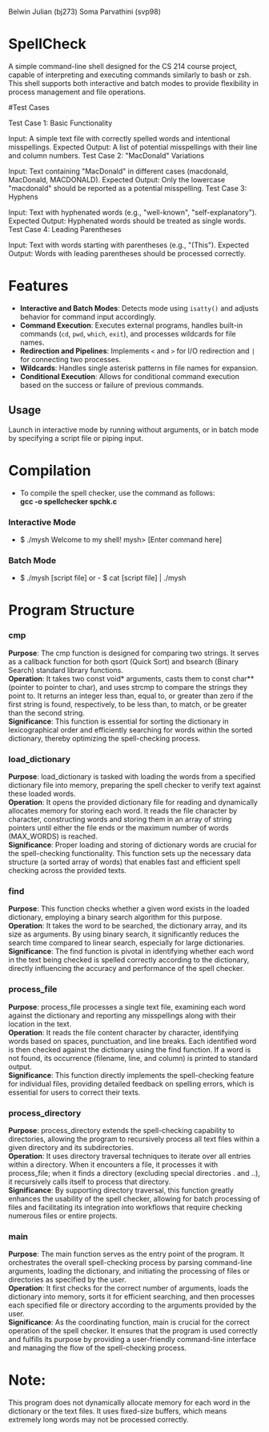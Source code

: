 Belwin Julian (bj273)
Soma Parvathini (svp98)


# SpellCheck
A simple command-line shell designed for the CS 214 course project, capable of interpreting and executing commands similarly to bash or zsh. This shell supports both interactive and batch modes to provide flexibility in process management and file operations.


#Test Cases

Test Case 1: Basic Functionality

Input: A simple text file with correctly spelled words and intentional misspellings.
Expected Output: A list of potential misspellings with their line and column numbers.
Test Case 2: "MacDonald" Variations

Input: Text containing "MacDonald" in different cases (macdonald, MacDonald, MACDONALD).
Expected Output: Only the lowercase "macdonald" should be reported as a potential misspelling.
Test Case 3: Hyphens

Input: Text with hyphenated words (e.g., "well-known", "self-explanatory").
Expected Output: Hyphenated words should be treated as single words.
Test Case 4: Leading Parentheses

Input: Text with words starting with parentheses (e.g., "(This").
Expected Output: Words with leading parentheses should be processed correctly.



# Features
- **Interactive and Batch Modes**: Detects mode using `isatty()` and adjusts behavior for command input accordingly. <br>
- **Command Execution**: Executes external programs, handles built-in commands (`cd`, `pwd`, `which`, `exit`), and processes wildcards for file names. <br>
- **Redirection and Pipelines**: Implements `<` and `>` for I/O redirection and `|` for connecting two processes. <br>
- **Wildcards**: Handles single asterisk patterns in file names for expansion. <br>
- **Conditional Execution**: Allows for conditional command execution based on the success or failure of previous commands. <br>
  
## Usage
Launch in interactive mode by running without arguments, or in batch mode by specifying a script file or piping input.
# Compilation
 - To compile the spell checker, use the command as follows:  <br>
**gcc -o spellchecker spchk.c**

### Interactive Mode
- $ ./mysh
Welcome to my shell!
mysh> [Enter command here]

### Batch Mode
- $ ./mysh [script file]
or -
$ cat [script file] | ./mysh

# Program Structure
### cmp
**Purpose**: The cmp function is designed for comparing two strings. It serves as a callback function for both qsort (Quick Sort) and bsearch (Binary Search) standard library functions. <br>
**Operation**: It takes two const void* arguments, casts them to const char** (pointer to pointer to char), and uses strcmp to compare the strings they point to. It returns an integer less than, equal to, or greater than zero if the first string is found, respectively, to be less than, to match, or be greater than the second string. <br>
**Significance**: This function is essential for sorting the dictionary in lexicographical order and efficiently searching for words within the sorted dictionary, thereby optimizing the spell-checking process. <br>
### load_dictionary
**Purpose**: load_dictionary is tasked with loading the words from a specified dictionary file into memory, preparing the spell checker to verify text against these loaded words. <br>
**Operation**: It opens the provided dictionary file for reading and dynamically allocates memory for storing each word. It reads the file character by character, constructing words and storing them in an array of string pointers until either the file ends or the maximum number of words (MAX_WORDS) is reached. <br>
**Significance**: Proper loading and storing of dictionary words are crucial for the spell-checking functionality. This function sets up the necessary data structure (a sorted array of words) that enables fast and efficient spell checking across the provided texts. <br>
### find
**Purpose**: This function checks whether a given word exists in the loaded dictionary, employing a binary search algorithm for this purpose. <br>
**Operation**: It takes the word to be searched, the dictionary array, and its size as arguments. By using binary search, it significantly reduces the search time compared to linear search, especially for large dictionaries. <br>
**Significance**: The find function is pivotal in identifying whether each word in the text being checked is spelled correctly according to the dictionary, directly influencing the accuracy and performance of the spell checker. <br>
### process_file
**Purpose**: process_file processes a single text file, examining each word against the dictionary and reporting any misspellings along with their location in the text. <br>
**Operation**: It reads the file content character by character, identifying words based on spaces, punctuation, and line breaks. Each identified word is then checked against the dictionary using the find function. If a word is not found, its occurrence (filename, line, and column) is printed to standard output. <br>
**Significance**: This function directly implements the spell-checking feature for individual files, providing detailed feedback on spelling errors, which is essential for users to correct their texts. <br>
### process_directory
**Purpose**: process_directory extends the spell-checking capability to directories, allowing the program to recursively process all text files within a given directory and its subdirectories. <br>
**Operation**: It uses directory traversal techniques to iterate over all entries within a directory. When it encounters a file, it processes it with process_file; when it finds a directory (excluding special directories . and ..), it recursively calls itself to process that directory. <br>
**Significance**: By supporting directory traversal, this function greatly enhances the usability of the spell checker, allowing for batch processing of files and facilitating its integration into workflows that require checking numerous files or entire projects. <br>
### main
**Purpose**: The main function serves as the entry point of the program. It orchestrates the overall spell-checking process by parsing command-line arguments, loading the dictionary, and initiating the processing of files or directories as specified by the user. <br>
**Operation**: It first checks for the correct number of arguments, loads the dictionary into memory, sorts it for efficient searching, and then processes each specified file or directory according to the arguments provided by the user. <br>
**Significance**: As the coordinating function, main is crucial for the correct operation of the spell checker. It ensures that the program is used correctly and fulfills its purpose by providing a user-friendly command-line interface and managing the flow of the spell-checking process. <br>

# Note:
This program does not dynamically allocate memory for each word in the dictionary or the text files. It uses fixed-size buffers, which means extremely long words may not be processed correctly. 
